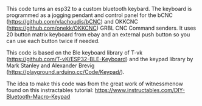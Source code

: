 This code turns an esp32 to a custom bluetooth keybard. The keyboard is programmed as a jogging pendant and control panel for the bCNC (https://github.com/vlachoudis/bCNC) and OKKCNC (https://github.com/onekk/OKKCNC) GRBL CNC Command senders. It uses 20 button matrix keyboard from ebay and an external push button so you can use each button twice if needed.
   
   This code is based on the Ble keyboard library of T-vk (https://github.com/T-vK/ESP32-BLE-Keyboard) and the keypad library by Mark Stanley and Alexander Brevig (https://playground.arduino.cc/Code/Keypad/). 
   
   The idea to make this code was from the great work of witnessmenow found on this instractables tutorial: https://www.instructables.com/DIY-Bluetooth-Macro-Keypad
